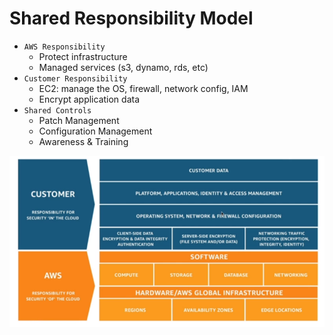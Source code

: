 # Shared Responsibility Model

- `AWS Responsibility`
  - Protect infrastructure
  - Managed services (s3, dynamo, rds, etc)
- `Customer Responsibility`
  - EC2: manage the OS, firewall, network config, IAM
  - Encrypt application data
- `Shared Controls`
  - Patch Management
  - Configuration Management
  - Awareness & Training

![Shared Responsibility](.images/shared-responsibility.png)
